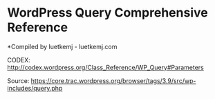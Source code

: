 
# WordPress Query Comprehensive Reference
*Compiled by luetkemj - luetkemj.com

CODEX: http://codex.wordpress.org/Class_Reference/WP_Query#Parameters

Source: https://core.trac.wordpress.org/browser/tags/3.9/src/wp-includes/query.php
